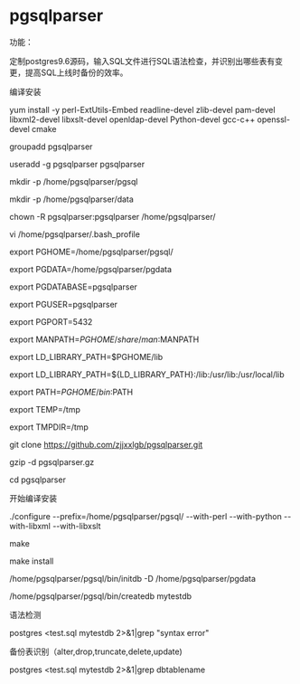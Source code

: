 # pgsqlparser

功能：

定制postgres9.6源码，输入SQL文件进行SQL语法检查，并识别出哪些表有变更，提高SQL上线时备份的效率。

编译安装

yum install -y perl-ExtUtils-Embed readline-devel zlib-devel pam-devel libxml2-devel libxslt-devel openldap-devel Python-devel gcc-c++   openssl-devel cmake

groupadd pgsqlparser

useradd -g pgsqlparser pgsqlparser


mkdir -p /home/pgsqlparser/pgsql

mkdir -p /home/pgsqlparser/data

chown -R pgsqlparser:pgsqlparser /home/pgsqlparser/


vi /home/pgsqlparser/.bash_profile

export PGHOME=/home/pgsqlparser/pgsql/

export PGDATA=/home/pgsqlparser/pgdata

export PGDATABASE=pgsqlparser

export PGUSER=pgsqlparser

export PGPORT=5432

export MANPATH=$PGHOME/share/man:$MANPATH

export LD_LIBRARY_PATH=$PGHOME/lib

export LD_LIBRARY_PATH=${LD_LIBRARY_PATH}:/lib:/usr/lib:/usr/local/lib

export PATH=$PGHOME/bin:$PATH

export TEMP=/tmp

export TMPDIR=/tmp


git clone https://github.com/zjjxxlgb/pgsqlparser.git

gzip -d pgsqlparser.gz

cd pgsqlparser

开始编译安装

./configure --prefix=/home/pgsqlparser/pgsql/  --with-perl --with-python --with-libxml --with-libxslt

 make
 
 make install

/home/pgsqlparser/pgsql/bin/initdb -D /home/pgsqlparser/pgdata

/home/pgsqlparser/pgsql/bin/createdb mytestdb


语法检测

postgres  <test.sql mytestdb 2>&1|grep "syntax error"

备份表识别（alter,drop,truncate,delete,update)

postgres  <test.sql mytestdb 2>&1|grep dbtablename



